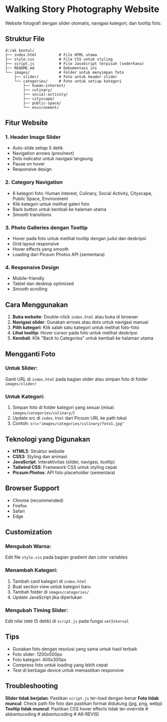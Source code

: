 # Walking Story Photography Website

Website fotografi dengan slider otomatis, navigasi kategori, dan tooltip foto.

## Struktur File

```
d:/ak kontol/
├── index.html          # File HTML utama
├── style.css           # File CSS untuk styling
├── script.js           # File JavaScript terpisah (sederhana)
├── README.md           # Dokumentasi ini
└── images/             # Folder untuk menyimpan foto
    ├── slider/         # Foto untuk header slider
    └── categories/     # Foto untuk setiap kategori
        ├── human-interest/
        ├── culinary/
        ├── social-activity/
        ├── cityscape/
        ├── public-space/
        └── environment/
```

## Fitur Website

### 1. Header Image Slider
- Auto-slide setiap 5 detik
- Navigation arrows (prev/next)
- Dots indicator untuk navigasi langsung
- Pause on hover
- Responsive design

### 2. Category Navigation
- 6 kategori foto: Human Interest, Culinary, Social Activity, Cityscape, Public Space, Environment
- Klik kategori untuk melihat galeri foto
- Back button untuk kembali ke halaman utama
- Smooth transitions

### 3. Photo Galleries dengan Tooltip
- Hover pada foto untuk melihat tooltip dengan judul dan deskripsi
- Grid layout responsive
- Hover effects yang smooth
- Loading dari Picsum Photos API (sementara)

### 4. Responsive Design
- Mobile-friendly
- Tablet dan desktop optimized
- Smooth scrolling

## Cara Menggunakan

1. **Buka website**: Double-click `index.html` atau buka di browser
2. **Navigasi slider**: Gunakan arrows atau dots untuk navigasi manual
3. **Pilih kategori**: Klik salah satu kategori untuk melihat foto-foto
4. **Lihat tooltip**: Hover cursor pada foto untuk melihat deskripsi
5. **Kembali**: Klik "Back to Categories" untuk kembali ke halaman utama

## Mengganti Foto

### Untuk Slider:
Ganti URL di `index.html` pada bagian slider atau simpan foto di folder `images/slider/`

### Untuk Kategori:
1. Simpan foto di folder kategori yang sesuai (misal: `images/categories/culinary/`)
2. Update src di `index.html` dari Picsum URL ke path lokal
3. Contoh: `src="images/categories/culinary/foto1.jpg"`

## Teknologi yang Digunakan

- **HTML5**: Struktur website
- **CSS3**: Styling dan animasi
- **JavaScript**: Interaktivitas (slider, navigasi, tooltip)
- **Tailwind CSS**: Framework CSS untuk styling cepat
- **Picsum Photos**: API foto placeholder (sementara)

## Browser Support

- Chrome (recommended)
- Firefox
- Safari
- Edge

## Customization

### Mengubah Warna:
Edit file `style.css` pada bagian gradient dan color variables

### Menambah Kategori:
1. Tambah card kategori di `index.html`
2. Buat section view untuk kategori baru
3. Tambah folder di `images/categories/`
4. Update JavaScript jika diperlukan

### Mengubah Timing Slider:
Edit nilai `5000` (5 detik) di `script.js` pada fungsi `setInterval`

## Tips

- Gunakan foto dengan resolusi yang sama untuk hasil terbaik
- Foto slider: 1200x500px
- Foto kategori: 400x300px
- Compress foto untuk loading yang lebih cepat
- Test di berbagai device untuk memastikan responsive

## Troubleshooting

**Slider tidak berjalan**: Pastikan `script.js` ter-load dengan benar
**Foto tidak muncul**: Check path file foto dan pastikan format didukung (jpg, png, webp)
**Tooltip tidak muncul**: Pastikan CSS hover effects tidak ter-override
#   a k _ b a n t u _ c o d i n g  
 #   a k _ b a n t u _ c o d i n g  
 #   A K - R E V I S I  
 